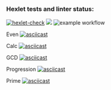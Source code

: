 ### Hexlet tests and linter status:

[![hexlet-check](https://github.com/SergeyKarabanov/java-project-lvl1/actions/workflows/hexlet-check.yml/badge.svg)](https://github.com/SergeyKarabanov/java-project-lvl1/actions/workflows/hexlet-check.yml)
<a href="https://codeclimate.com/github/SergeyKarabanov/java-project-lvl1/maintainability"><img src="https://api.codeclimate.com/v1/badges/1082b21bde9247681504/maintainability" /></a>
![example workflow](https://github.com/SergeyKarabanov/java-project-lvl1/actions/workflows/github-Action.yml/badge.svg)

Even [![asciicast](https://asciinema.org/a/Y8NnzNMeFlMGZhmxi9NDYexG9.svg)](https://asciinema.org/a/Y8NnzNMeFlMGZhmxi9NDYexG9)

Calc [![asciicast](https://asciinema.org/a/Qqkea7eOvlk5MdLwa4n7b5ZTx.svg)](https://asciinema.org/a/Qqkea7eOvlk5MdLwa4n7b5ZTx)

GCD [![asciicast](https://asciinema.org/a/cM23hOtwwn46TZTERyXN4JbMB.svg)](https://asciinema.org/a/cM23hOtwwn46TZTERyXN4JbMB)

Progression [![asciicast](https://asciinema.org/a/n7Rvp3apW4wn0XRx4qdAwjl6R.svg)](https://asciinema.org/a/n7Rvp3apW4wn0XRx4qdAwjl6R)

Prime [![asciicast](https://asciinema.org/a/gtWvtC7X4kTYyaheQJOQZ8w2D.svg)](https://asciinema.org/a/gtWvtC7X4kTYyaheQJOQZ8w2D)
